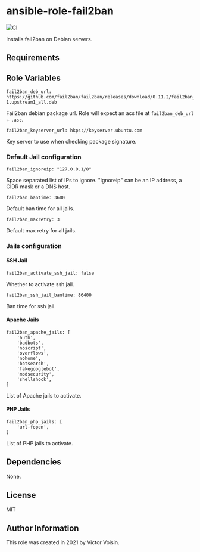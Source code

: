 # ansible-role-fail2ban

[![CI](https://github.com/vvision/ansible-role-fail2ban/workflows/CI/badge.svg?event=push)](https://github.com/vvision/ansible-role-fail2ban/actions?query=workflow%3ACI)

Installs fail2ban on Debian servers.

## Requirements

## Role Variables

    fail2ban_deb_url: https://github.com/fail2ban/fail2ban/releases/download/0.11.2/fail2ban_0.11.2-1.upstream1_all.deb
    
Fail2ban debian package url. Role will expect an acs file at ``fail2ban_deb_url`` + ``.asc``.

    fail2ban_keyserver_url: hkps://keyserver.ubuntu.com

Key server to use when checking package signature.

### Default Jail configuration

    fail2ban_ignoreip: "127.0.0.1/8"

Space separated list of IPs to ignore.
"ignoreip" can be an IP address, a CIDR mask or a DNS host.

    fail2ban_bantime: 3600

Default ban time for all jails.

    fail2ban_maxretry: 3

Default max retry for all jails.

### Jails configuration

#### SSH Jail

    fail2ban_activate_ssh_jail: false

Whether to activate ssh jail.

    fail2ban_ssh_jail_bantime: 86400

Ban time for ssh jail.

#### Apache Jails

    fail2ban_apache_jails: [
        'auth',
        'badbots',
        'noscript',
        'overflows',
        'nohome',
        'botsearch',
        'fakegooglebot',
        'modsecurity',
        'shellshock',
    ]
List of Apache jails to activate.

#### PHP Jails

    fail2ban_php_jails: [
        'url-fopen',
    ]
List of PHP jails to activate.

## Dependencies

None.

## License

MIT

## Author Information

This role was created in 2021 by Victor Voisin.
